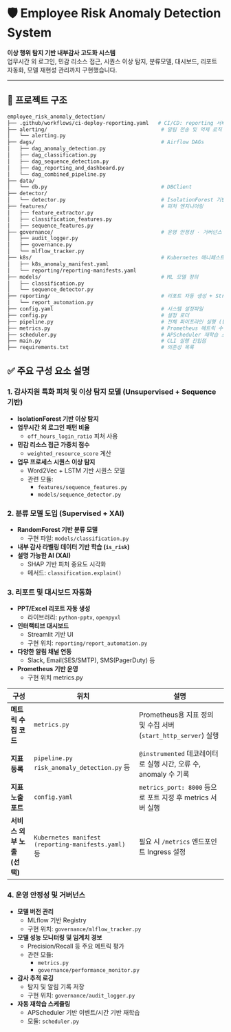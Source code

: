 # 🛡️ Employee Risk Anomaly Detection System

**이상 행위 탐지 기반 내부감사 고도화 시스템**  
업무시간 외 로그인, 민감 리소스 접근, 시퀀스 이상 탐지, 분류모델, 대시보드, 리포트 자동화, 모델 재현성 관리까지 구현했습니다.

---

## 📁 프로젝트 구조

```bash
employee_risk_anomaly_detection/
├── .github/workflows/ci-deploy-reporting.yaml   # CI/CD: reporting 서비스 자동 배포
├── alerting/                                     # 알림 전송 및 억제 로직
│   └── alerting.py
├── dags/                                         # Airflow DAGs
│   ├── dag_anomaly_detection.py
│   ├── dag_classification.py
│   ├── dag_sequence_detection.py
│   ├── dag_reporting_and_dashboard.py
│   └── dag_combined_pipeline.py
├── data/
│   └── db.py                                     # DBClient
├── detector/
│   └── detector.py                               # IsolationForest 기반 RiskAnomalyDetector
├── features/                                     # 피처 엔지니어링
│   ├── feature_extractor.py
│   ├── classification_features.py
│   ├── sequence_features.py
├── governance/                                   # 운영 안정성 · 거버넌스
│   ├── audit_logger.py
│   ├── governance.py
│   └── mlflow_tracker.py
├── k8s/                                          # Kubernetes 매니페스트
│   ├── k8s_anomaly_manifest.yaml
│   └── reporting/reporting-manifests.yaml
├── models/                                       # ML 모델 정의
│   ├── classification.py
│   └── sequence_detector.py
├── reporting/                                    # 리포트 자동 생성 + Streamlit API
│   └── report_automation.py
├── config.yaml                                   # 시스템 설정파일
├── config.py                                     # 설정 로더
├── pipeline.py                                   # 전체 파이프라인 실행 (통합 버전)
├── metrics.py                                    # Prometheus 메트릭 수집 서버
├── scheduler.py                                  # APScheduler 재학습 스케줄러
├── main.py                                       # CLI 실행 진입점
├── requirements.txt                              # 의존성 목록
```

## ✅ 주요 구성 요소 설명

### 1. 감사지원 특화 피처 및 이상 탐지 모델 (Unsupervised + Sequence 기반)

- **IsolationForest 기반 이상 탐지**
- **업무시간 외 로그인 패턴 비율**
  - `off_hours_login_ratio` 피처 사용
- **민감 리소스 접근 가중치 점수**
  - `weighted_resource_score` 계산
- **업무 프로세스 시퀀스 이상 탐지**
  - Word2Vec + LSTM 기반 시퀀스 모델
  - 관련 모듈:  
    - `features/sequence_features.py`  
    - `models/sequence_detector.py`



### 2. 분류 모델 도입 (Supervised + XAI)

- **RandomForest 기반 분류 모델**
  - 구현 파일: `models/classification.py`
- **내부 감사 라벨링 데이터 기반 학습 (`is_risk`)**
- **설명 가능한 AI (XAI)**
  - SHAP 기반 피처 중요도 시각화
  - 메서드: `classification.explain()`


### 3. 리포트 및 대시보드 자동화

- **PPT/Excel 리포트 자동 생성**
  - 라이브러리: `python-pptx`, `openpyxl`
- **인터랙티브 대시보드**
  - Streamlit 기반 UI
  - 구현 위치: `reporting/report_automation.py`
- **다양한 알림 채널 연동**
  - Slack, Email(SES/SMTP), SMS(PagerDuty) 등
- **Prometheus 기반 운영**
	- 구현 위치 metrics.py 

| 구성                 | 위치                                                 | 설명                                                                 |
|----------------------|------------------------------------------------------|----------------------------------------------------------------------|
| **메트릭 수집 코드**      | `metrics.py`                                       | Prometheus용 지표 정의 및 수집 서버 (`start_http_server`) 실행         |
| **지표 등록**          | `pipeline.py`<br>`risk_anomaly_detection.py` 등     | `@instrumented` 데코레이터로 실행 시간, 오류 수, anomaly 수 기록       |
| **지표 노출 포트**       | `config.yaml`                                      | `metrics_port: 8000` 등으로 포트 지정 후 metrics 서버 실행              |
| **서비스 외부 노출 (선택)** | `Kubernetes manifest (reporting-manifests.yaml)` 등 | 필요 시 `/metrics` 엔드포인트 Ingress 설정                              |


### 4. 운영 안정성 및 거버넌스

- **모델 버전 관리**
  - MLflow 기반 Registry
  - 구현 위치: `governance/mlflow_tracker.py`
- **모델 성능 모니터링 및 임계치 경보**
  - Precision/Recall 등 주요 메트릭 평가
  - 관련 모듈:  
    - `metrics.py`  
    - `governance/performance_monitor.py`
- **감사 추적 로깅**
  - 탐지 및 알림 기록 저장
  - 구현 위치: `governance/audit_logger.py`
- **자동 재학습 스케줄링**
  - APScheduler 기반 이벤트/시간 기반 재학습
  - 모듈: `scheduler.py`
